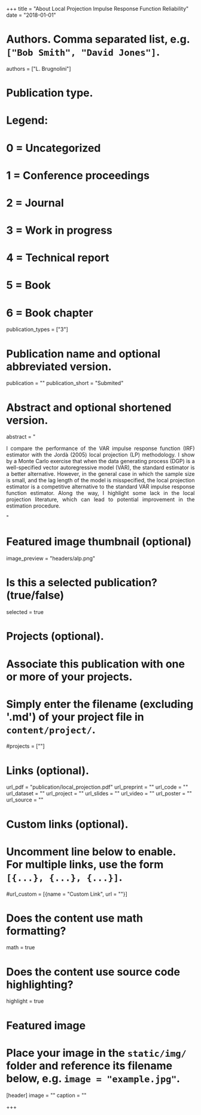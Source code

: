 +++
title = "About Local Projection Impulse Response Function Reliability"
date = "2018-01-01"

# Authors. Comma separated list, e.g. `["Bob Smith", "David Jones"]`.
authors = ["L. Brugnolini"]

# Publication type.
# Legend:
# 0 = Uncategorized
# 1 = Conference proceedings
# 2 = Journal
# 3 = Work in progress
# 4 = Technical report
# 5 = Book
# 6 = Book chapter
publication_types = ["3"]

# Publication name and optional abbreviated version.
publication = ""
publication_short = "Submited"

# Abstract and optional shortened version.
abstract = "<p style='text-align: justify;'>I compare the performance of the VAR impulse response function (IRF) estimator with the Jordà (2005) local projection (LP) methodology. I show by a Monte Carlo exercise that when the data generating process (DGP) is a well-specified vector autoregressive model (VAR), the standard estimator is a better alternative. However, in the general case in which the sample size is small, and the lag length of the model is misspecified, the local projection estimator is a competitive alternative to the standard VAR impulse response function estimator. Along the way, I highlight some lack in the local projection literature, which can lead to potential improvement in the estimation procedure.</p>"

# Featured image thumbnail (optional)
image_preview = "headers/alp.png"

# Is this a selected publication? (true/false)
selected = true

# Projects (optional).
#   Associate this publication with one or more of your projects.
#   Simply enter the filename (excluding '.md') of your project file in `content/project/`.
#projects = [""]

# Links (optional).
url_pdf = "publication/local_projection.pdf"
url_preprint = ""
url_code = ""
url_dataset = ""
url_project = ""
url_slides = ""
url_video = ""
url_poster = ""
url_source = ""

# Custom links (optional).
#   Uncomment line below to enable. For multiple links, use the form `[{...}, {...}, {...}]`.
#url_custom = [{name = "Custom Link", url = ""}]

# Does the content use math formatting?
math = true

# Does the content use source code highlighting?
highlight = true

# Featured image
# Place your image in the `static/img/` folder and reference its filename below, e.g. `image = "example.jpg"`.
[header]
image = ""
caption = ""

+++
